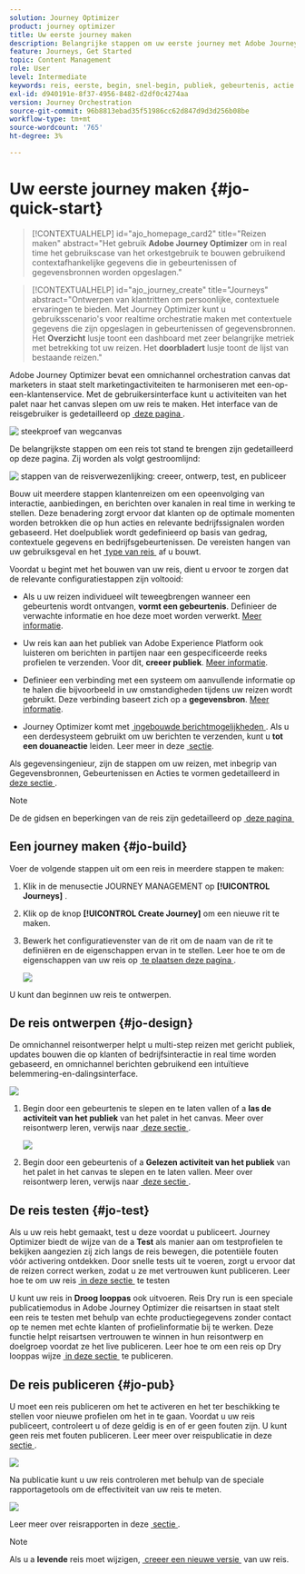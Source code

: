 ```yaml
---
solution: Journey Optimizer
product: journey optimizer
title: Uw eerste journey maken
description: Belangrijke stappen om uw eerste journey met Adobe Journey Optimizer te bouwen
feature: Journeys, Get Started
topic: Content Management
role: User
level: Intermediate
keywords: reis, eerste, begin, snel-begin, publiek, gebeurtenis, actie
exl-id: d940191e-8f37-4956-8482-d2df0c4274aa
version: Journey Orchestration
source-git-commit: 96b8813ebad35f51986cc62d847d9d3d256b08be
workflow-type: tm+mt
source-wordcount: '765'
ht-degree: 3%

---
```


# Uw eerste journey maken {#jo-quick-start}

>[!CONTEXTUALHELP]
>id="ajo_homepage_card2"
>title="Reizen maken"
>abstract="Het gebruik **Adobe Journey Optimizer** om in real time het gebruikscase van het orkestgebruik te bouwen gebruikend contextafhankelijke gegevens die in gebeurtenissen of gegevensbronnen worden opgeslagen."

>[!CONTEXTUALHELP]
>id="ajo_journey_create"
>title="Journeys"
>abstract="Ontwerpen van klantritten om persoonlijke, contextuele ervaringen te bieden. Met Journey Optimizer kunt u gebruiksscenario&#39;s voor realtime orchestratie maken met contextuele gegevens die zijn opgeslagen in gebeurtenissen of gegevensbronnen. Het **Overzicht** lusje toont een dashboard met zeer belangrijke metriek met betrekking tot uw reizen. Het **doorbladert** lusje toont de lijst van bestaande reizen."

Adobe Journey Optimizer bevat een omnichannel orchestration canvas dat marketers in staat stelt marketingactiviteiten te harmoniseren met een-op-een-klantenservice. Met de gebruikersinterface kunt u activiteiten van het palet naar het canvas slepen om uw reis te maken. Het interface van de reisgebruiker is gedetailleerd op [&#x200B; deze pagina &#x200B;](journey-ui.md).

![&#x200B; steekproef van wegcanvas &#x200B;](assets/journey38.png)

De belangrijkste stappen om een reis tot stand te brengen zijn gedetailleerd op deze pagina. Zij worden als volgt gestroomlijnd:

![&#x200B; stappen van de reisverwezenlijking: creeer, ontwerp, test, en publiceer &#x200B;](assets/journey-creation-process.png)


Bouw uit meerdere stappen klantenreizen om een opeenvolging van interactie, aanbiedingen, en berichten over kanalen in real time in werking te stellen. Deze benadering zorgt ervoor dat klanten op de optimale momenten worden betrokken die op hun acties en relevante bedrijfssignalen worden gebaseerd. Het doelpubliek wordt gedefinieerd op basis van gedrag, contextuele gegevens en bedrijfsgebeurtenissen. De vereisten hangen van uw gebruiksgeval en het [&#x200B; type van reis &#x200B;](entry-management.md#types-of-journeys) af u bouwt.

Voordat u begint met het bouwen van uw reis, dient u ervoor te zorgen dat de relevante configuratiestappen zijn voltooid:

* Als u uw reizen individueel wilt teweegbrengen wanneer een gebeurtenis wordt ontvangen, **vormt een gebeurtenis**. Definieer de verwachte informatie en hoe deze moet worden verwerkt. [Meer informatie](../event/about-events.md).

<!--   ![](assets/jo-event7bis.png)  -->

* Uw reis kan aan het publiek van Adobe Experience Platform ook luisteren om berichten in partijen naar een gespecificeerde reeks profielen te verzenden. Voor dit, **creeer publiek**. [Meer informatie](../audience/about-audiences.md).

<!--   ![](assets/segment2.png)  -->

* Definieer een verbinding met een systeem om aanvullende informatie op te halen die bijvoorbeeld in uw omstandigheden tijdens uw reizen wordt gebruikt. Deze verbinding baseert zich op a **gegevensbron**. [Meer informatie](../datasource/about-data-sources.md).

<!--   ![](assets/jo-datasource.png)  -->

* Journey Optimizer komt met [&#x200B; ingebouwde berichtmogelijkheden &#x200B;](../building-journeys/journeys-message.md). Als u een derdesysteem gebruikt om uw berichten te verzenden, kunt u **tot een douaneactie** leiden. Leer meer in deze [&#x200B; sectie &#x200B;](../action/action.md).

<!--    ![](assets/custom2.png)  -->


Als gegevensingenieur, zijn de stappen om uw reizen, met inbegrip van Gegevensbronnen, Gebeurtenissen en Acties te vormen gedetailleerd in [&#x200B; deze sectie &#x200B;](../configuration/about-data-sources-events-actions.md).


>[!NOTE]
>
>De de gidsen en beperkingen van de reis zijn gedetailleerd op [&#x200B; deze pagina &#x200B;](../start/guardrails.md)

## Een journey maken {#jo-build}

Voer de volgende stappen uit om een reis in meerdere stappen te maken:

1. Klik in de menusectie JOURNEY MANAGEMENT op **[!UICONTROL Journeys]** .

1. Klik op de knop **[!UICONTROL Create Journey]** om een nieuwe rit te maken.

1. Bewerk het configuratievenster van de rit om de naam van de rit te definiëren en de eigenschappen ervan in te stellen. Leer hoe te om de eigenschappen van uw reis op [&#x200B; te plaatsen deze pagina &#x200B;](journey-properties.md).

   ![](assets/jo-properties.png)

U kunt dan beginnen uw reis te ontwerpen.

## De reis ontwerpen {#jo-design}

De omnichannel reisontwerper helpt u multi-step reizen met gericht publiek, updates bouwen die op klanten of bedrijfsinteractie in real time worden gebaseerd, en omnichannel berichten gebruikend een intuïtieve belemmering-en-dalingsinterface.

![](assets/journey38.png)

1. Begin door een gebeurtenis te slepen en te laten vallen of a **las de activiteit van het publiek** van het palet in het canvas. Meer over reisontwerp leren, verwijs naar [&#x200B; deze sectie &#x200B;](using-the-journey-designer.md).

   ![](assets/read-segment.png)

1. Begin door een gebeurtenis of a **Gelezen activiteit van het publiek** van het palet in het canvas te slepen en te laten vallen. Meer over reisontwerp leren, verwijs naar [&#x200B; deze sectie &#x200B;](using-the-journey-designer.md).

## De reis testen {#jo-test}

Als u uw reis hebt gemaakt, test u deze voordat u publiceert. Journey Optimizer biedt de wijze van de a **Test** als manier aan om testprofielen te bekijken aangezien zij zich langs de reis bewegen, die potentiële fouten vóór activering ontdekken. Door snelle tests uit te voeren, zorgt u ervoor dat de reizen correct werken, zodat u ze met vertrouwen kunt publiceren. Leer hoe te om uw reis [&#x200B; in deze sectie &#x200B;](testing-the-journey.md) te testen

U kunt uw reis in **Droog looppas** ook uitvoeren. Reis Dry run is een speciale publicatiemodus in Adobe Journey Optimizer die reisartsen in staat stelt een reis te testen met behulp van echte productiegegevens zonder contact op te nemen met echte klanten of profielinformatie bij te werken. Deze functie helpt reisartsen vertrouwen te winnen in hun reisontwerp en doelgroep voordat ze het live publiceren. Leer hoe te om een reis op Dry looppas wijze [&#x200B; in deze sectie &#x200B;](journey-dry-run.md) te publiceren.

## De reis publiceren {#jo-pub}

U moet een reis publiceren om het te activeren en het ter beschikking te stellen voor nieuwe profielen om het in te gaan. Voordat u uw reis publiceert, controleert u of deze geldig is en of er geen fouten zijn. U kunt geen reis met fouten publiceren. Leer meer over reispublicatie in deze [&#x200B; sectie &#x200B;](publishing-the-journey.md).

![](assets/jo-journeyuc2_32bis.png)

Na publicatie kunt u uw reis controleren met behulp van de speciale rapportagetools om de effectiviteit van uw reis te meten.

![](assets/jo-dynamic_report_journey_12.png)

Leer meer over reisrapporten in deze [&#x200B; sectie &#x200B;](../reports/live-report.md).

>[!NOTE]
>
>Als u a **levende** reis moet wijzigen, [&#x200B; creeer een nieuwe versie &#x200B;](journey-ui.md#journey-versions) van uw reis.
